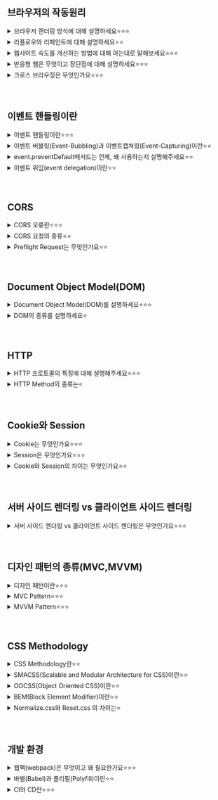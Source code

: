 ## 브라우저의 작동원리
<details>
<summary>브라우저 렌더링 방식에 대해 설명하세요⭐️⭐️⭐️</summary>
<!-- 한칸 공백 필요  -->
브라우저라는 것은 인터넷에 접속할 때 사용하는 크롬, 사파리, 파이어폭스 등을 말함

 1. HTML 파일과 CSS 파일을 파싱해서 각각 Tree를 만든다. (Parsing)
 2. 두 Tree를 결합하여 Rendering Tree를 만든다. (Style)
 3. Rendering Tree에서 각 노드의 위치와 크기를 계산한다. (Layout)
 4. 계산된 값을 이용해 각 노드를 화면상의 실제 픽셀로 변환하고, 레이어를 만든다. (Paint)
 5. 레이어를 합성하여 실제 화면에 나타낸다. (Composite)
</details>

<details>
<summary>리플로우와 리페인트에 대해 설명하세요⭐️⭐️</summary>
<!-- 한칸 공백 필요  -->
리플로우: 생성된 DOM 노드의 레이아웃 수치 변경 시 영향 받은 모든 노드의 수치를 다시 계산하여 렌더 트리를 재생성하는 과정, DOM 요소의 기하학적 속성이 변경될 때, 브라우저 사이즈가 변할 때, 스타일시트가 로딩되었을 때 발생하는 변화들을 다시 계산해주는 과정을 뜻하며, 레이아웃이라고도 함

리페인트: 리플로우 과정이 끝난 후 생성된 렌더 트리를 다시 그리는 과정, 변경된 요소를 실제로 화면에 그려주는 작업을 뜻함, 리플로우가 발생하면 필연적으로 리페인트가 실행됨, 리플로우보다는 상대적으로 훨씬 가벼운 작업임
</details>

<details>
<summary>웹사이트 속도를 개선하는 방법에 대해 아는대로 말해보세요⭐️⭐️⭐️</summary>
<!-- 한칸 공백 필요  -->
이미지 압축

코드 정리 및 압축

호스팅 업그레이드

브라우저 캐싱 활성화

웹 페이지 속도 개선 테스트
</details>

<details>
<summary>반응형 웹은 무엇이고 장단점에 대해 설명하세요⭐️⭐️⭐️</summary>
<!-- 한칸 공백 필요  -->
정의: 한 가지의 웹사이트로 다양한 종류의 기기에 최적화된 화면을 보여주는 것

장점
- 하나의 템플릿만을 사용해 다양한 사용자와 기긱에 대응할 수 있어 개발이 간편하다는 장점을 가짐
- 화면 크기가 해상도에 상관없이 웹 사이트를 잘 보여줌
- 어느기기, 어떤 접속 환경에서도 url이 같음
- 최신 웹 표준을 따름
- 트래픽 관리도 용이

단점
- 브라우저와 호환성에 문제가 있을 수 있음
- 디자인 자유도 떨어짐. 100% 맞춤 디자인이 어려움
- 성능 문제 있을 수 있음(로딩속도, 이미지 리사이징)
</details>

<details>
<summary>크로스 브라우징은 무엇인가요⭐️⭐️⭐️</summary>
<!-- 한칸 공백 필요  -->
웹 페이지 제작 시에 모든 브라우저에서 깨지지 않고 의도한 대로 올바르게(호환성) 나오게 하는 작업
</details>
<br></br>

## 이벤트 핸들링이란
<details>
<summary>이벤트 핸들링이란⭐️⭐️⭐️</summary>
<!-- 한칸 공백 필요  -->
클릭, 키보드 입력 등 사용자의 어떤 행위를 처리하는 것을 이벤트 핸들링이라고 함

- 이벤트를 받아줄 요소를 선택합니다.
- 그 요소가 어떤 이벤트에 반응할지, 즉 요소와 이벤트를 연결해주는 바인딩을 합니다.
- 이벤트가 발생했을 때 실행될 코드를 작성합니다.
</details>

<details>
<summary>이벤트 버블링(Event-Bubbling)과 이벤트캡쳐링(Event-Capturing)이란⭐️⭐️</summary>
<!-- 한칸 공백 필요  -->
Event Bubbling:
한 요소에 이벤트가 발생하면, 이 요소에 할당된 핸들러가 동작하고, 이어서 부모 요소의 핸들러가 동작함
가장 최상단의 조상 요소를 만날 때까지 이 과정이 반복되면서 요소 각각에 할당된 핸들러가 동작함
<br></br>
<img src="https://joshua1988.github.io/images/posts/web/javascript/event/event-bubble.png" height="200px" width="200px">

Event Capturing:
이벤트 캡쳐는 이벤트 버블링과 반대 방향으로 진행되는 이벤트 전파 방식입니다.

<img src="https://joshua1988.github.io/images/posts/web/javascript/event/event-capture.png" height="200px" width="200px">

</details>

<details>
<summary>event.preventDefault메서드는 언제, 왜 사용하는지 설명해주세요⭐️⭐️</summary>
<!-- 한칸 공백 필요  -->
정의: 이벤트를 명시적으로 처리하지 않은 경우, 해당 이벤트의 default 동작을 실행하지 않도록 지정하는 함수

언제 사용:
- 'a태그'를 클릭했을 때 지정된 href 링크로 이동하지 않게 하고 싶을 때
- 'form태그'내의 submit 역할을 하는 버튼을 클릭했을 때, 새로 실행하지 않게 하고 싶을 때

자세한 설명:
preventDefalut는 해당 이벤트에 기본적으로 설정된 기본 액션을 동작하지 않게 만드는 메서드입니다.
이 메서드를 사용하는 이유는 다양합니다. 가장 대표적인 경우가 form 요소의 submit 이벤트입니다. submit 이벤트는 해당 폼의 정보를 서버로 요청을 보내려는 기본 동작을 가지고 있어서,submit 이벤트가 일어나고 나면 화면이 의도치 않게 전환되거나 새로고침이 되는 경우가 있습니다.
현대 웹 개발에 들어서는 이런 서버 요청은 JavaScript에서 처리하기 때문에 이런 이벤트의 기본 동작은 막아주는 것이 종종 필요합니다.
</details>

<details>
<summary>이벤트 위임(event delegation)이란⭐️⭐️</summary>
<!-- 한칸 공백 필요  -->
이벤트 위임은 캡쳐링과 버블링을 이용한 것으로, 여러 엘리먼트마다 각각 이벤트 핸들러를 할당하지 않고, 공통되는 부모에 이벤트 핸들러를 할당하여 이벤트를 관리하는 방식

- 여러개의 자식 엘리먼트 이벤트 관리하기
- 동적 엘리먼트에 대한 이벤트 관리하기
</details>
<br></br>

## CORS
<details>
<summary>CORS 오류란⭐️⭐️⭐️</summary>
<!-- 한칸 공백 필요  -->
Cross-Origin Resource Sharing의 약자로
타 도메인 간에 자원을 공유할 수 있게 해주는 것을 의미한다

cors표준은 웹 브라우저가 사용하는 정보를 읽을 수 있도록 허가된 출처 집합을 서버에게 알려주도록 허용하는 특정 http헤더를 추가함으로써 동작한다

1. 브라우저가 리소스 요청됨(coross-origin 요청) ->
2. 보안상의 이유로 제한(Same-Origin-Policy동일 근원 정책) ->
3. 요청하는 대상과 프로토콜과 포트가 같아야함 ->
4. JSONP와 cors가 나옴

[자세한 자료](https://inpa.tistory.com/entry/WEB-%F0%9F%93%9A-CORS-%F0%9F%92%AF-%EC%A0%95%EB%A6%AC-%ED%95%B4%EA%B2%B0-%EB%B0%A9%EB%B2%95-%F0%9F%91%8F#:~:text=%EA%B6%8C%EC%9E%A5%ED%95%98%EB%8A%94%20%EB%B0%94%EB%8B%A4.-,%EC%98%88%EB%B9%84%20%EC%9A%94%EC%B2%AD%20(Preflight%20Request),%EC%9D%B8%EC%A7%80%20%EB%AF%B8%EB%A6%AC%20%ED%99%95%EC%9D%B8%ED%95%98%EB%8A%94%20%EA%B2%83%EC%9D%B4%EB%8B%A4.)
</details>

<details>
<summary>CORS 요청의 종류⭐️⭐️</summary>
<!-- 한칸 공백 필요  -->
Simple/Preflight, Credential/Non-Credential의 조합으로 4가지가 존재

1. Simple Request
2. Preflight Request
3. Request with Credential
4. Request without Credential
</details>

<details>
<summary>Preflight Request는 무엇인가요⭐️⭐️</summary>
<!-- 한칸 공백 필요  -->
사실 브라우저는 요청을 보낼때 한번에 바로 보내지않고, 먼저 예비 요청을 보내 서버와 잘 통신되는지 확인한 후 본 요청을 보낸다.

즉, 예비 요청의 역할은 본 요청을 보내기 전에 브라우저 스스로 안전한 요청인지 미리 확인하는 것이다.

이때 브라우저가 예비요청을 보내는 것을 Preflight라고 부르며, 이 예비요청의 HTTP 메소드를 GET이나 POST가 아닌 OPTIONS라는 요청이 사용된다는 것이 특징이다.
</details>
<br></br>

## Document Object Model(DOM)
<details>
<summary>Document Object Model(DOM)를 설명하세요⭐️⭐️⭐️</summary>
<!-- 한칸 공백 필요  -->
문서 객체 모델(DOM, Document Object Model)은 XML이나 HTML 문서에 접근하기 위한 일종의 인터페이스입니다.

이 객체 모델은 문서 내의 모든 요소를 정의하고, 각각의 요소에 접근하는 방법을 제공합니다.
</details>

<details>
<summary>DOM의 종류를 설명하세요⭐️</summary>
<!-- 한칸 공백 필요  -->
W3C DOM 표준은 세 가지 모델로 구분됩니다.

1. Core DOM : 모든 문서 타입을 위한 DOM 모델
2. HTML DOM : HTML 문서를 위한 DOM 모델
3. XML DOM : XML 문서를 위한 DOM 모델
</details>
<br></br>

## HTTP
<details>
<summary>HTTP 프로토콜의 특징에 대해 설명해주세요⭐️⭐️⭐️</summary>
<!-- 한칸 공백 필요  -->
Hyper Text Transfer Protocol
요청 메서드 를 정의하여, 주어진 리소스에 수행하길 원하는 행동을 나타내는 것

www 상에서 서버와 클라이언트가 정보(데이터)를 주고 받을 수 있는 프로토콜로, HTML문서를 주고 받는데 사용됨.

TCP 방식 : client - server 중 한 곳이 연결을 끊을 때까지 연결을 유지함.
HTTP 방식 : client가 server에서 html을 다운받고 나면 연결을 끊어버림.(HTTP통신의 특징 - 비연결(stateless))

특징
Stateless
클라이언트와 서버가 연결을 성공한 후, 클라이언트의 요청에 대해 서버가 응답을 하고 나면 연결을 끊어버리는 것을 말한다.

장점
통신 간의 연결 상태 처리나 정보의 저장을 관리할 필요가 없어서 서버 디자인이 간단해진다.

단점
연결을 끊어버리기 때문에 서버에서 클라이언트의 현재 상태를 알 수 없음. 로그인을 이미 했는데 연결을 끊었기 때문에 이후 작업에서 Client가 로그인을 했었는지 안했었는지 알 수 없음.
=> 이 문제를 위해 Cookie와 Session으로 클라이언트의 상태를 저장해서 연결은 끊어졌지만 사용자에게 마치 연결이 되어 있는 것처럼 서비스를 제공한다.

Request, Response
Request(요청)
웹 브라우저(Client)에서 웹 서버로 보내는 요청. 서버에게 데이터를 전송할 때 Request 객체에 담아 전달하게 된다.

Response(수신)
웹 서버에서 웹 브라우저(Client)로의 응답. 클라이언트로부터 서버에게 요청이 일어나고 나면 서버는 브라우저에 전달할 데이터를 Response 객체를 통해 전달한다.
___
HTTP는 클라이언트가 서버에 요청을 보내면 서버는 그에 대한 응답을 보내는 클라이언트 서버 구조로 이루어져 있으며, 무상태성, 비연결성이라는 특징을 갖습니다.

무상태성은 서버가 클라이언트의 상태를 기억하지 않는다는 뜻입니다. 즉, 상태 기억의 주체가 클라이언트가 된다는 말이며, 중간에 요청을 처리하는 서버가 바뀌어도 클라이언트가 상태를 잘 담아서 요청을 보내면 응답을 제대로 받을 수 있습니다.
서버가 바뀌어도 응답에 문제가 없다는 뜻은, 필요에 따라 서버를 무한히 증설할 수 있다는 의미입니다. 즉, 무상태성이라는 특성 덕에 서버의 무한한 증설이 가능해집니다.

비연결성은 요청과 응답을 주고 받은 후에 서버와의 연결을 끊는 것을 의미합니다. 서버와의 연결을 지속하지 않고 필요할 때에만 연결하기 때문에 최소한의 자원만 사용하게 된다는 장점이 있습니다. 하지만 HTTP 1.0 버전은 여러 요청을 보내야 할 때에도 매 요청마다 서버 연결과 종료를 반복하는 비효율성이 발생한다는 한계가 있습니다. 이러한 한계점을 HTTP 1.1 버전에서는 지속 연결과 파이프라인, HTTP 2.0 버전에서는 멀티플렉싱을 활용해서 해결합니다.
</details>

<details>
<summary>HTTP Method의 종류는⭐️</summary>
<!-- 한칸 공백 필요  -->
GET
특정 리소스의 표시를 요청할 때 사용, 오직 데이터를 받기만 한다.
(SELECT 문을 이용한 데이터를 수신)

POST
특정 리소스에 엔티티를 제출할 때 사용
서버에 Data를 보내기 위한 용도

PUT
서버가 Client 요청의 Body를 확인하여 요청 URL에 새로운 Resouce를 생성
서버의 Resource에 Data를 저장하기 위한 용도

DELETE
요청 Resource를 삭제하도록 요청
BUT HTTP 규격에는 Client 요청에도 서버가 무효화 시킬 수 있다고 정의됨
DELETE Method는 항상 보장되지 않는다.
</details>
<br></br>

## Cookie와 Session
<details>
<summary>Cookie는 무엇인가요⭐️⭐️⭐️</summary>
<!-- 한칸 공백 필요  -->
사용자의 디스크나 웹 브라우저 메모리에 저장된다.
클라이언트 측에 “key와 value”형태의 text 타입으로 데이터가 저장된다. 데이터의 크기에 제한이 있다.

프로세스
- 브라우저에서 웹 페이지 접속
- 웹 서버에서 쿠키를 생성.
- 생성한 쿠키에 데이터를 담아 요청에 응답할 때 클라이언트에게 함께 전송.
- 클라이언트가 보관하다가 서버에 재요청할 때 쿠키를 함께 전송.
- 클라이언트와 서버가 로그인 정보가 유지되어있는 것처럼 사용.
</details>

<details>
<summary>Session은 무엇인가요⭐️⭐️⭐️</summary>
<!-- 한칸 공백 필요  -->
웹 서비스를 위한 사용자의 정보를 서버측에 저장한다.
서버 측에 객체 타입으로 저장된다. 서버가 수용 가능한 만큼 저장할 수 있다.

프로세스
- 클라이언트가 서버에 접속 시 세션 ID를 발급
- 클라이언트는 쿠키(쿠키이름 : JSESSIONID)를 이용해 세션 ID를 저장해서 가지고 있음.
- 클라이언트가 서버에 재 요청 시 쿠키(JSESSIONID)를 이용하여 세션ID 값을 서버에 전달.

저장 기간
session.invalidate() 혹은 웹 브라우저가 종료될 때까지 데이터가 유지된다.
</details>

<details>
<summary>Cookie와 Session의 차이는 무엇인가요⭐️⭐️</summary>
<!-- 한칸 공백 필요  -->
쿠키와 세션의 역할은 비슷하다. 가장 큰 차이점은 사용자의 정보가 저장되는 위치이다.
보안 면에서는 세션이 더 우수하고, 세션의 경우 서버의 처리가 필요하기 때문에 요청 속도는 쿠키가 더 빠르다.
</details>
<br></br>

## 서버 사이드 렌더링 vs 클라이언트 사이드 렌더링
<details>
<summary>서버 사이드 렌더링 vs 클라이언트 사이드 렌더링은 무엇인가요⭐️⭐️⭐️</summary>
<!-- 한칸 공백 필요  -->
SSR: 브라우저에 나타나는 형태 그대로를 HTML로 만들어 제공하며, 브라우저는 HTML을 표시하는 방식

CSR: SPA (Single Page Application), 서버는 JSON파일만 보내주고, HTML을 그리는 역할은 JavaScript를 통해 클라이언트 측에서 수행
</details>
<br></br>

## 디자인 패턴의 종류(MVC,MVVM)
<details>
<summary>디자인 패턴이란⭐️⭐️⭐️</summary>
<!-- 한칸 공백 필요  -->
어떤 것을 개발할 때 발생했던 문제점들을 정리해서 좀 더 쉽고 편리하게 개발할 수 있도록 만든 특정한 방법들을 의미한다.
</details>

<details>
<summary>MVC Pattern⭐️⭐️⭐️</summary>
<!-- 한칸 공백 필요  -->
Model-View-Controller의 약자로,
대표적인 디자인 패턴으로 개발할 때 구성요소를 Model, View, Controller로 역할을 나누어 개발을 하는 것을 의미한다.
사용자가 Controller를 조작하면 Controller는 Model을 통해 데이터를 가져오고 해당 데이터를 View에게 뿌려준다.
<br></br>
<img src="https://img1.daumcdn.net/thumb/R1280x0/?scode=mtistory2&fname=https%3A%2F%2Fblog.kakaocdn.net%2Fdn%2F7IE8f%2FbtqBRvw9sFF%2FAGLRdsOLuvNZ9okmGOlkx1%2Fimg.png" width="200" height="200">
<br></br>
MVC 패턴의 동작 순서
사용자의 Action들은 Controller에 들어오게 된다.
Controller는 사용자의 Action를 확인하고, Model을 업데이트한다.
Controller는 Model을 나타내줄 View를 선택한다.
View는 Model을 이용하여 화면을 나타낸다.

MVC패턴을 사용하는 프레임워크/라이브러리
- Angular JS
- DJango
- React 등
</details>

<details>
<summary>MVVM Pattern⭐️⭐️⭐️</summary>
<!-- 한칸 공백 필요  -->
MVVM 패턴은 Model + View + View Model를 합친 용어입니다. Model과 View은 다른 패턴과 동일합니다.

<img src="https://img1.daumcdn.net/thumb/R1280x0/?scode=mtistory2&fname=https%3A%2F%2Fblog.kakaocdn.net%2Fdn%2FCiXz0%2FbtqBQ1iMiVT%2FstaXr7UO95opKgXEU01EY0%2Fimg.png" width="200" height="200">

Model : 어플리케이션에서 사용되는 데이터와 그 데이터를 처리하는 부분입니다.

View : 사용자에서 보여지는 UI 부분입니다.

View Model : View를 표현하기 위해 만든 View를 위한 Model입니다. View를 나타내 주기 위한 Model이자 View를 나타내기 위한 데이터 처리를 하는 부분입니다.

MVVM 패턴의 동작 순서
1. 사용자의 Action들은 View를 통해 들어오게 됩니다.
2. View에 Action이 들어오면, Command 패턴으로 View Model에 Action을 전달합니다.
3. View Model은 Model에게 데이터를 요청합니다.
4. Model은 View Model에게 요청받은 데이터를 응답합니다.
5. View Model은 응답 받은 데이터를 가공하여 저장합니다.
6. View는 View Model과 Data Binding하여 화면을 나타냅니다.
7. 대표적인 디자인 패턴으로 개발할 때 구성요소를 Model, View, Controller로 역할을 나누어 개발을 하는 것을 의미한다.
8. 사용자가 Controller를 조작하면 Controller는 Model을 통해 데이터를 가져오고 해당 데이터를 View에게 뿌려준다.

장점

MVVM 패턴은 View와 Model 사이의 의존성이 없습니다. 또한 Command 패턴과 Data Binding을 사용하여 View와 View Model 사이의 의존성 또한 없앤 디자인패턴입니다. 각각의 부분은 독립적이기 때문에 모듈화 하여 개발할 수 있습니다.
</details>
<br></br>

## CSS Methodology
<details>
<summary>CSS Methodology란⭐️⭐️</summary>
<!-- 한칸 공백 필요  -->
명확하고 일관성있는 규칙

SMACSS(Scalable and Modular Architecture for CSS): 범주화

OOCSS(Object Oriented CSS): 구조와 모양을 분리,컨테이너와 컨텐츠를 분리

BEM(Block Element Modifier): 블록(block), 요소(element), 상태(modifier)로 구분하여 클래스 작성하며 엄격한 네이밍 규칙을 가짐
</details>

<details>
<summary>SMACSS(Scalable and Modular Architecture for CSS)이란⭐️⭐️</summary>
<!-- 한칸 공백 필요  -->
CSS를 범주화(Categorization)로 패턴화 하고자 하는 방법론이다

SMACSS는 작성할 CSS를 비슷한 종류끼리 모아 5가지 스타일로 나누고 각 유형에 맞는 선택자와 작명법, 코딩 기법을 제시한다. 기본(base), 레이아웃(layout), 모듈(module), 상태(state), 테마(theme) 다섯가지의 범주를 제시한다.

기본(base)
: Reset, Variable 등을 포함하고 !important를 쓰지 않는다.

레이아웃(layout)
: 주요 요소(id)와 하위 요소(class)로 구분하고 접두사를 사용한다.

모듈(module)
: 재사용성이 높은 구성 요소를 정의한다.

상태(state)
: 요소의 상태 변화를 표현하고 접두사 “is-“나 “s-“를 사용한다.

테마(theme)
: 사용자가 선택 가능 하도록 스타일을 재선언하여 사용한다.

SMACSS 사용시에는 지켜야 할 유의사항이 몇 가지 존재하는데, 대표적으로 아래의 4가지 유의사항들이 존재한다.
- 파생된 CSS셀렉터 사용금지
- Id 셀렉터 사용금지
- !Important 사용금지
- 다른 개발자들이 이해할 수 있도록 class 이름을 의미있게 지어야 함
</details>

<details>
<summary>OOCSS(Object Oriented CSS)이란⭐️⭐️</summary>
<!-- 한칸 공백 필요  -->
CSS를 모듈 방식으로 작성하여 중복을 줄이는 방식의 방법론이다.
주요 원리는 구조와 스타일을 분리해서 작성하는 것이다.

2가지 기본원칙
- 구조(structure)와 모양(skin)의 분리 : 반복적인 시각적 기능(배경, 테두리..)을 별도의 “스킨”으로 정의하여 다양한 객체와 혼합하여 중복 코드없이 시각적 다양성을 표현할 수 있다.
- 콘테이너와 콘텐츠의 분리 : 스타일을 정의할때 위치에 의존적인 스타일을 사용하지 않는다. 사물의 모양은 어디에 위치 하던지 동일하게 보인다. (예: .object h2{} 사용하지 않고 h2에 .title(클래스 이름)을 부여하여 사용한다. 이렇게 하면 클래스가 없는 h2는 모두 동일한 모습이고, title 클래스 역시 동일하게 보일것이며, 불필요한 스타일을 중복해서 정의할 필요가 없다)

이점
- 많은 CSS 코드가 재사용되면서 코드의 길이가 줄어든다. 즉 css 파일 크기가 작아져서 속도를 향상 시킬 수 있다.
- 새로운 요소를 추가할때, 기존 모듈을 통해서 재사용이 가능하고 쉽게 확장 가능하여 유지보수성이 높아진다.
</details>


<details>
<summary>BEM(Block Element Modifier)이란⭐️⭐️</summary>
<!-- 한칸 공백 필요  -->
CSS 제작 방법론으로, 일종의 네이밍 컨벤션이라고 볼 수 있다.
html 요소들을 각각 Block, Element, Modifier이렇게 세 가지로 분류해 작명한다.
이를 통해 복잡한 UI에서도 쉽고 빠르게 인터페이스를 개발할 수 있으며 복사 및 붙여 넣기없이 기존 코드를 재사용 할 수 있습니다.

- Block
재사용 가능한 독립적 블록, 가장 바깥쪽 상위요소
재사용을 위해 margin 또는 padding을 적용하지 않는다
블럭은 블럭을 감쌀 수 있다
- Element
블록을 구성하는 종속적인 하위요소
소속된 블록에 의존적이다
- Modifier
블록이나 엘리먼트의 변형, 속성을 의미 (모양,상태,동작 등)
기능은 같으나 모양 등이 다를 경우 사용한다
</details>

<details>
<summary>Normalize.css와 Reset.css 의 차이는⭐️</summary>
<!-- 한칸 공백 필요  -->
Reset.css는 초기화를 시키는 것에 집중
Normalize.css는 초기화를 시키지만 어느정도의 스타일이 가미되어있음
</details>
<br></br>

## 개발 환경
<details>
<summary>웹팩(webpack)은 무엇이고 왜 필요한가요⭐️⭐️⭐️</summary>
<!-- 한칸 공백 필요  -->
기능별로 모듈화했던 자바스크립트 파일들을 묶는 것을 말함

장점
- 이전에 각 파일마다 서버에 요청을 하여 자원을 얻어와야했던 반면, 같은 타입(html, css, js) 등 파일을 묶어서 요청/응답을 받아 네터워크 코스트가 감소함
- 다양한 모드가 지원되면서 최적화, 코드 압축 등 작업 지원
- 웹팩의 주요 구성 요소 중 하나인 로더가 일부 브라우저에서 지원이 되지 않는 ES6 형식의 자바스크립트 파일을 ES5로 변환하여 사용가능, 다른 모든 브라우저에 대해서도 커버 가능
</details>

<details>
<summary>바벨(Babel)과 폴리필(Polyfill)이란⭐️⭐️</summary>
<!-- 한칸 공백 필요  -->
바벨의 뜻:
바벨은 트랜스파일러로, 모던 자바스크립트 코드를 구 표준을 준수하는 코드로 바꿔줍니다.

바벨은 코드를 재작성해주는 트랜스파일러 프로그램입니다. 바벨은 개발자의 컴퓨터에서 돌아가는데, 이를 실행하면 기존 코드가 구 표준을 준수하는 코드로 변경됩니다. 변경된 코드는 웹사이트 형태로 사용자에게 전달되어 버전 차이로 인한 호환성 문제를 해결 해 줍니다. 웹팩과 같은 모던 프로젝트 빌드 시스템은 코드가 수정될 때마다 자동으로 트랜스파일러를 동작시켜줍니다.

폴리필의 뜻:
폴리필을 사전에서 찾아보면  충전솜이라는 의미를 가지고 있습니다. 폴리필의 역할은 사전 의미처럼 부족한 부분을 채워주는 역할을 합니다. 폴리필(polyfill)은 말 그대로 구현이 누락된 새로운 기능을 메꿔주는(fill in) 역할을 합니다.(쉽게 정의하면 크로스 브라우징을 뜻합니다.)

바벨과 폴리필이 필요한 이유?
브라우저마다 지원할 수 있는(랜더링 하는) 스펙이 다르기 때문입니다.
</details>

<details>
<summary>CI와 CD란⭐️⭐️⭐️</summary>
<!-- 한칸 공백 필요  -->
CI는 빌드/테스트 자동화 과정 과정
CD는 배포 자동화 과정

CI/CD는 자동화하여 애플리케이션을 더욱 짧은 주기로 고객에게 제공하는 방법

CI/CD는 새로운 코드 통합으로 인해 개발 및 운영팀에 발생하는 문제(일명 "통합 지옥(integration hell)")를 해결하기 위한 솔루션
</details>
<br></br>

